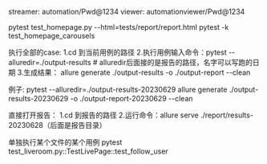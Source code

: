 streamer: automation/Pwd@1234
viewer: automationviewer/Pwd@1234

pytest test_homepage.py --html=tests/report/report.html
pytest -k test_homepage_carousels


执行全部的case:
1.cd 到当前用例的路径
2.执行用例输入命令：pytest --alluredir=./output-results    # alluredir后面接的是报告的路径，名字可以写跑的日期
3.生成结果： allure generate ./output-results -o ./output-report --clean

例子: 
pytest --alluredir=./output-results-20230629
allure generate ./output-results-20230629 -o ./output-report-20230629 --clean

直接打开报告：
1.cd 到报告的路径
2.运行命令：allure serve ./report/results-20230628（后面是报告目录）


单独执行某个文件的某个用例
pytest test_liveroom.py::TestLivePage::test_follow_user